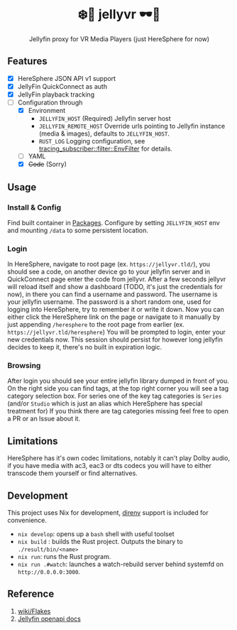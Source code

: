 <div align=center>

# ❄️🎥 jellyvr 🕶️🦀

Jellyfin proxy for VR Media Players 
(just HereSphere for now)

</div>

## Features
- [x] HereSphere JSON API v1 support
- [x] JellyFin QuickConnect as auth
- [x] JellyFin playback tracking
- [ ] Configuration through
  - [x] Environment 
    - `JELLYFIN_HOST` (Required) Jellyfin server host
    - `JELLYFIN_REMOTE_HOST` Override urls pointing to Jellyfin instance (media & images), defaults to `JELLYFIN_HOST`.
    - `RUST_LOG` Logging configuration, see [tracing_subscriber::filter::EnvFilter](https://docs.rs/tracing-subscriber/latest/tracing_subscriber/filter/struct.EnvFilter.html) for details.
  - [ ] YAML
  - [x] ~~Code~~ (Sorry)

## Usage

### Install & Config
Find built container in [Packages](https://github.com/alyti/jellyvr/packages).
Configure by setting `JELLYFIN_HOST` env and mounting `/data` to some persistent location.

### Login
In HereSphere, navigate to root page (ex. `https://jellyvr.tld/`), you should see a code, on another device go to your jellyfin server and in QuickConnect page enter the code from jellyvr.
After a few seconds jellyvr will reload itself and show a dashboard (TODO, it's just the credentials for now), in there you can find a username and password.
The username is your jellyfin username.
The password is a short random one, used for logging into HereSphere, try to remember it or write it down.
Now you can either click the HereSphere link on the page or navigate to it manually by just appending `/heresphere` to the root page from earlier (ex. `https://jellyvr.tld/heresphere`)
You will be prompted to login, enter your new credentials now.
This session should persist for however long jellyfin decides to keep it, there's no built in expiration logic.

### Browsing
After login you should see your entire jellyfin library dumped in front of you.
On the right side you can find tags, at the top right corner you will see a tag category selection box.
For series one of the key tag categories is `Series` (and/or `Studio` which is just an alias which HereSphere has special treatment for)
If you think there are tag categories missing feel free to open a PR or an Issue about it.

## Limitations
HereSphere has it's own codec limitations, notably it can't play Dolby audio, if you have media with ac3, eac3 or dts codecs you will have to either transcode them yourself or find alternatives.

## Development
This project uses Nix for development, [direnv](https://direnv.net/) support is included for convenience.

- `nix develop`: opens up a `bash` shell with useful toolset
- `nix build` : builds the Rust project. Outputs the binary to `./result/bin/<name>`
- `nix run`: runs the Rust program.
- `nix run .#watch`: launches a watch-rebuild server behind systemfd on `http://0.0.0.0:3000`.

## Reference

1. [wiki/Flakes](https://nixos.wiki/wiki/Flakes)
2. [Jellyfin openapi docs](./jellyfin-openapi-stable.json)
